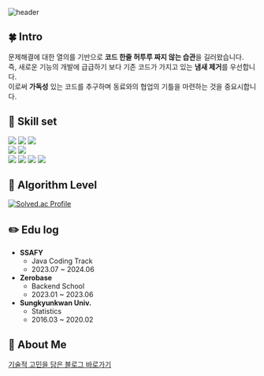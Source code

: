 ![header](https://capsule-render.vercel.app/api?type=waving&color=gradient&text=)
## 🍀 Intro
문제해결에 대한 열의를 기반으로 **코드 한줄 허투루 짜지 않는 습관**을 길러왔습니다.  
즉, 새로운 기능의 개발에 급급하기 보다 기존 코드가 가지고 있는 **냄새 제거**를 우선합니다.  
이로써 **가독성** 있는 코드를 추구하며 동료와의 협업의 기틀을 마련하는 것을 중요시합니다.

## 🔧 Skill set
<img src="https://img.shields.io/badge/Java-FF9900?style=for-the-badge&logo=Java&logoColor=white"> <img src="https://img.shields.io/badge/Spring-6DB33F?style=for-the-badge&logo=Spring&logoColor=white"> 
<img src="https://img.shields.io/badge/SpringBoot-6DB33F?style=for-the-badge&logo=SpringBoot&logoColor=white">   
<img src="https://img.shields.io/badge/MySQL-4479A1?style=for-the-badge&logo=MySQL&logoColor=white">
<img src="https://img.shields.io/badge/Redis-DC382D?style=for-the-badge&logo=Redis&logoColor=white">   
<img src="https://img.shields.io/badge/Amazon EC2-FF9900?style=for-the-badge&logo=EC2&logoColor=white">
<img src="https://img.shields.io/badge/Amazon RDS-527FFF?style=for-the-badge&logo=Amazon RDS&logoColor=white">
<img src="https://img.shields.io/badge/Docker-2496ED?style=for-the-badge&logo=Docker&logoColor=white">
<img src="https://img.shields.io/badge/Jenkins-D24939?style=for-the-badge&logo=Jenkins&logoColor=white">

## 🏅 Algorithm Level
[![Solved.ac Profile](http://mazassumnida.wtf/api/v2/generate_badge?boj=sj8504)](https://solved.ac/sj8504/)

## ✏️ Edu log
- **SSAFY**
  - Java Coding Track
  - 2023.07 ~ 2024.06
- **Zerobase**
  - Backend School
  - 2023.01 ~ 2023.06
- **Sungkyunkwan Univ.**
  - Statistics
  - 2016.03 ~ 2020.02

## 💚 About Me
[기술적 고민을 담은 블로그 바로가기](https://dev-green.tistory.com/)   
